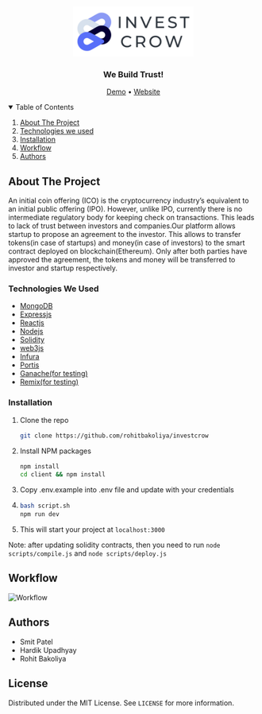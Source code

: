 <!-- PROJECT LOGO -->
<br />
<p align="center">
  <a href="https://github.com/rohitbakoliya/investcrow">
    <img src="assets/logo.jpg" alt="Logo" height="100" >
  </a>

  <h3 align="center">We Build Trust!</h3>
  <p align="center">
    <a href="">Demo</a>
    •
    <a href="https://investcrow.herokuapp.com" >Website</a>
  </p>

</p>

<!-- TABLE OF CONTENTS -->
<details open="open">
  <summary>Table of Contents</summary>
  <ol>
    <li>
      <a href="#about-the-project">About The Project</a>
    </li>
    <li> 
      <a href="#technologies-we-used">Technologies we used</a>
    </li>
    <li><a href="#installation">Installation</a></li>
    <li><a href="#workflow">Workflow</a></li>
    <li><a href="#authors">Authors</a></li>
  </ol>
</details>

<!-- ABOUT THE PROJECT -->

## About The Project

An initial coin offering (ICO) is the cryptocurrency industry’s equivalent to an initial public
offering (IPO). However, unlike IPO, currently there is no intermediate regulatory body for keeping
check on transactions. This leads to lack of trust between investors and companies.Our platform
allows startup to propose an agreement to the investor. This allows to transfer tokens(in case of
startups) and money(in case of investors) to the smart contract deployed on blockchain(Ethereum).
Only after both parties have approved the agreement, the tokens and money will be transferred to
investor and startup respectively.

### Technologies We Used

- [MongoDB](https://www.mongodb.com/)
- [Expressjs](https://expressjs.com/)
- [Reactjs](https://reactjs.org/)
- [Nodejs](https://nodejs.org/en/)
- [Solidity](https://docs.soliditylang.org/en/v0.8.2/)
- [web3js](https://web3js.readthedocs.io/en/v1.3.4/)
- [Infura](https://infura.io/)
- [Portis](https://www.portis.io/)
- [Ganache(for testing)](https://www.trufflesuite.com/ganache)
- [Remix(for testing)](https://remix.ethereum.org)

<!-- GETTING STARTED -->

### Installation

1. Clone the repo
   ```sh
   git clone https://github.com/rohitbakoliya/investcrow
   ```
2. Install NPM packages
   ```sh
   npm install
   cd client && npm install
   ```
3. Copy .env.example into .env file and update with your credentials

4. ```sh
   bash script.sh
   npm run dev
   ```
5. This will start your project at `localhost:3000`

Note: after updating solidity contracts, then you need to run `node scripts/compile.js` and `node scripts/deploy.js`

<!-- USAGE EXAMPLES -->

<!-- workflow -->

## Workflow

![Workflow][workflow-image]

<!-- ACKNOWLEDGEMENTS -->

## Authors

- Smit Patel
- Hardik Upadhyay
- Rohit Bakoliya

<!-- MARKDOWN LINKS & IMAGES -->
<!-- https://www.markdownguide.org/basic-syntax/#reference-style-links -->

[workflow-image]: assets/workflow.png

<!-- LICENSE -->

## License

Distributed under the MIT License. See `LICENSE` for more information.
